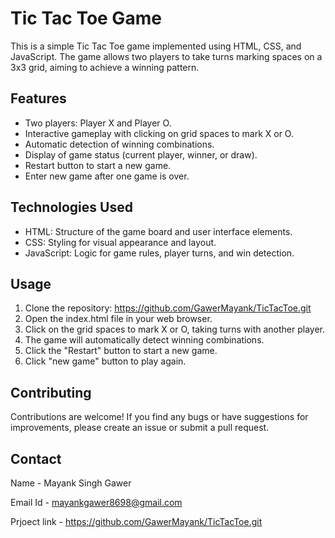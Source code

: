 # Tic Tac Toe Game

This is a simple Tic Tac Toe game implemented using HTML, CSS, and JavaScript. The game allows two players to take turns marking spaces on a 3x3 grid, aiming to achieve a winning pattern.

## Features

- Two players: Player X and Player O.
- Interactive gameplay with clicking on grid spaces to mark X or O.
- Automatic detection of winning combinations.
- Display of game status (current player, winner, or draw).
- Restart button to start a new game.
- Enter new game after one game is over.

## Technologies Used

- HTML: Structure of the game board and user interface elements.
- CSS: Styling for visual appearance and layout.
- JavaScript: Logic for game rules, player turns, and win detection.

## Usage

1. Clone the repository: https://github.com/GawerMayank/TicTacToe.git
2. Open the index.html file in your web browser.
3. Click on the grid spaces to mark X or O, taking turns with another player.
4. The game will automatically detect winning combinations.
5. Click the "Restart" button to start a new game.
6. Click "new game" button to play again.

## Contributing

Contributions are welcome! If you find any bugs or have suggestions for improvements, please create an issue or submit a pull request.

## Contact

Name - Mayank Singh Gawer

Email Id - mayankgawer8698@gmail.com

Prjoect link - https://github.com/GawerMayank/TicTacToe.git

